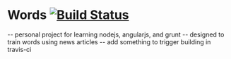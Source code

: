 # Words [![Build Status](https://travis-ci.org/sorik/words.svg?branch=master)](https://travis-ci.org/sorik/words)

-- personal project for learning nodejs, angularjs, and grunt
-- designed to train words using news articles
-- add something to trigger building in travis-ci